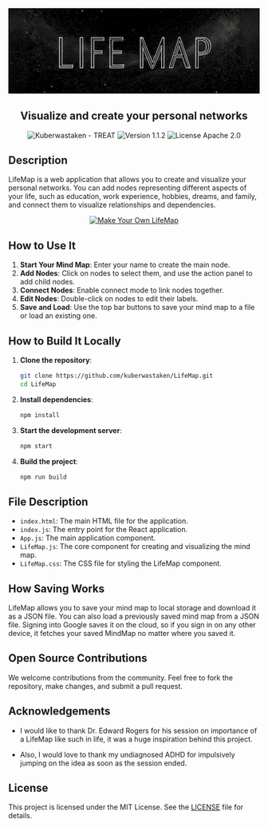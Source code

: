 <div align="center">
<div align="center">
    <img src="public/images/Banner.png" alt="LifeMap Banner" width="600">
    
## Visualize and create your personal networks

</div>

<img src="https://img.shields.io/static/v1?label=Kuberwastaken&message=LifeMap&color=black&logo=github" alt="Kuberwastaken - TREAT">
<img src="https://img.shields.io/badge/version-Beta-black" alt="Version 1.1.2">
<img src="https://img.shields.io/badge/License-MIT-black" alt="License Apache 2.0">


</div>

## Description

LifeMap is a web application that allows you to create and visualize your personal networks. You can add nodes representing different aspects of your life, such as education, work experience, hobbies, dreams, and family, and connect them to visualize relationships and dependencies.
<div align="center">


<div align="center">
    <a href="https://lifemap.kuber.studio/" target="_blank">
        <img src="https://img.shields.io/badge/Make%20Your%20Own%20LifeMap-black?style=for-the-badge&logoColor=white" alt="Make Your Own LifeMap" width="300">
    </a>
</div>

</div>


## How to Use It

1. **Start Your Mind Map**: Enter your name to create the main node.
2. **Add Nodes**: Click on nodes to select them, and use the action panel to add child nodes.
3. **Connect Nodes**: Enable connect mode to link nodes together.
4. **Edit Nodes**: Double-click on nodes to edit their labels.
5. **Save and Load**: Use the top bar buttons to save your mind map to a file or load an existing one.

## How to Build It Locally

1. **Clone the repository**:
    ```sh
    git clone https://github.com/kuberwastaken/LifeMap.git
    cd LifeMap
    ```

2. **Install dependencies**:
    ```sh
    npm install
    ```

3. **Start the development server**:
    ```sh
    npm start
    ```

4. **Build the project**:
    ```sh
    npm run build
    ```

## File Description

- `index.html`: The main HTML file for the application.
- `index.js`: The entry point for the React application.
- `App.js`: The main application component.
- `LifeMap.js`: The core component for creating and visualizing the mind map.
- `LifeMap.css`: The CSS file for styling the LifeMap component.

## How Saving Works

LifeMap allows you to save your mind map to local storage and download it as a JSON file. You can also load a previously saved mind map from a JSON file.
Signing into Google saves it on the cloud, so if you sign in on any other device, it fetches your saved MindMap no matter where you saved it.

## Open Source Contributions

We welcome contributions from the community. Feel free to fork the repository, make changes, and submit a pull request.

## Acknowledgements

- I would like to thank Dr. Edward Rogers for his session on importance of a LifeMap like such in life, it was a huge inspiration behind this project.

- Also, I would love to thank my undiagnosed ADHD for impulsively jumping on the idea as soon as the session ended.

## License

This project is licensed under the MIT License. See the [LICENSE](LICENSE) file for details.
